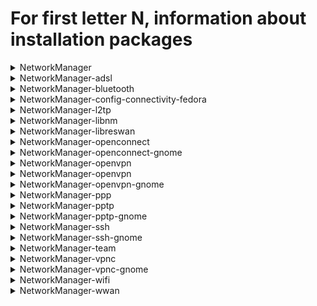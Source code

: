 # For first letter N, information about installation packages

<details>
<summary>NetworkManager</summary>

```
Эпоха        : 1
From repo    : updates
Short desc   : Network connection manager and user applications
URL          : https://networkmanager.dev/
License      : GPLv2+ and LGPLv2+
Descript     : NetworkManager is a system service that manages network interfaces and
             : connections based on user or automatic configuration. It supports
             : Ethernet, Bridge, Bond, VLAN, Team, InfiniBand, Wi-Fi, mobile broadband
             : (WWAN), PPPoE and other devices, and supports a variety of different VPN
             : services.
```

</details>

<details>
<summary>NetworkManager-adsl</summary>

```
Эпоха        : 1
From repo    : updates
Short desc   : ADSL device plugin for NetworkManager
URL          : https://networkmanager.dev/
License      : GPLv2+ and LGPLv2+
Descript     : This package contains NetworkManager support for ADSL devices.
```

</details>

<details>
<summary>NetworkManager-bluetooth</summary>

```
Эпоха        : 1
From repo    : updates
Short desc   : Bluetooth device plugin for NetworkManager
URL          : https://networkmanager.dev/
License      : GPLv2+ and LGPLv2+
Descript     : This package contains NetworkManager support for Bluetooth devices.
```

</details>

<details>
<summary>NetworkManager-config-connectivity-fedora</summary>

```
Эпоха        : 1
From repo    : updates
Short desc   : NetworkManager config file for connectivity checking via Fedora servers
URL          : https://networkmanager.dev/
License      : GPLv2+ and LGPLv2+
Descript     : This adds a NetworkManager configuration file to enable connectivity checking
             : via Fedora infrastructure.
```

</details>

<details>
<summary>NetworkManager-l2tp</summary>

```
From repo    : fedora
Short desc   : NetworkManager VPN plugin for L2TP and L2TP/IPsec
URL          : https://github.com/nm-l2tp/NetworkManager-l2tp
License      : GPLv2+
Descript     : This package contains software for integrating L2TP and L2TP over
             : IPsec VPN support with the NetworkManager.
```

</details>

<details>
<summary>NetworkManager-libnm</summary>

```
Эпоха        : 1
From repo    : updates
Short desc   : Libraries for adding NetworkManager support to applications.
URL          : https://networkmanager.dev/
License      : LGPLv2+
Descript     : This package contains the libraries that make it easier to use some
             : NetworkManager functionality from applications.
```

</details>

<details>
<summary>NetworkManager-libreswan</summary>

```
From repo    : fedora
Short desc   : NetworkManager VPN plug-in for IPsec VPN
URL          : http://www.gnome.org/projects/NetworkManager/
License      : GPLv2+
Descript     : This package contains software for integrating the libreswan VPN software
             : with NetworkManager and the GNOME desktop
```

</details>

<details>
<summary>NetworkManager-openconnect</summary>

```
From repo    : anaconda
Short desc   : NetworkManager VPN plugin for openconnect
URL          : http://www.gnome.org/projects/NetworkManager/
License      : GPLv2+ and LGPLv2
Descript     : This package contains software for integrating the openconnect VPN software
             : with NetworkManager and the GNOME desktop
```

</details>

<details>
<summary>NetworkManager-openconnect-gnome</summary>

```
From repo    : anaconda
Short desc   : NetworkManager VPN plugin for OpenConnect - GNOME files
URL          : http://www.gnome.org/projects/NetworkManager/
License      : GPLv2+ and LGPLv2
Descript     : This package contains software for integrating VPN capabilities with
             : the OpenConnect client with NetworkManager (GNOME files).
```

</details>

<details>
<summary>NetworkManager-openvpn</summary>

```
Эпоха        : 1
From repo    : anaconda
Short desc   : NetworkManager VPN plugin for OpenVPN
URL          : http://www.gnome.org/projects/NetworkManager/
License      : GPLv2+
Descript     : This package contains software for integrating VPN capabilities with
             : the OpenVPN server with NetworkManager.
```

</details>

<details>
<summary>NetworkManager-openvpn</summary>

```
Эпоха        : 1
From repo    : updates-testing
Short desc   : NetworkManager VPN plugin for OpenVPN
URL          : http://www.gnome.org/projects/NetworkManager/
License      : GPLv2+
Descript     : This package contains software for integrating VPN capabilities with
             : the OpenVPN server with NetworkManager.
```

</details>

<details>
<summary>NetworkManager-openvpn-gnome</summary>

```
Эпоха        : 1
From repo    : updates-testing
Short desc   : NetworkManager VPN plugin for OpenVPN - GNOME files
URL          : http://www.gnome.org/projects/NetworkManager/
License      : GPLv2+
Descript     : This package contains software for integrating VPN capabilities with
             : the OpenVPN server with NetworkManager (GNOME files).
```

</details>

<details>
<summary>NetworkManager-ppp</summary>

```
Эпоха        : 1
From repo    : updates
Short desc   : PPP plugin for NetworkManager
URL          : https://networkmanager.dev/
License      : GPLv2+ and LGPLv2+
Descript     : This package contains NetworkManager support for PPP.
```

</details>

<details>
<summary>NetworkManager-pptp</summary>

```
Эпоха        : 1
From repo    : anaconda
Short desc   : NetworkManager VPN plugin for PPTP
URL          : http://www.gnome.org/projects/NetworkManager/
License      : GPLv2+
Descript     : This package contains software for integrating VPN capabilities with
             : the PPTP server with NetworkManager.
```

</details>

<details>
<summary>NetworkManager-pptp-gnome</summary>

```
Эпоха        : 1
From repo    : anaconda
Short desc   : NetworkManager VPN plugin for PPTP - GNOME files
URL          : http://www.gnome.org/projects/NetworkManager/
License      : GPLv2+
Descript     : This package contains software for integrating VPN capabilities with
             : the PPTP server with NetworkManager (GNOME files).
```

</details>

<details>
<summary>NetworkManager-ssh</summary>

```
From repo    : updates-testing
Short desc   : NetworkManager VPN plugin for SSH
URL          : https://github.com/danfruehauf/NetworkManager-ssh
License      : GPLv2+
Descript     : This package contains software for integrating VPN capabilities with
             : the OpenSSH server with NetworkManager.
```

</details>

<details>
<summary>NetworkManager-ssh-gnome</summary>

```
From repo    : updates-testing
Short desc   : NetworkManager VPN plugin for SSH - GNOME files
URL          : https://github.com/danfruehauf/NetworkManager-ssh
License      : GPLv2+
Descript     : This package contains software for integrating VPN capabilities with
             : the OpenSSH server with NetworkManager (GNOME files).
```

</details>

<details>
<summary>NetworkManager-team</summary>

```
Эпоха        : 1
From repo    : updates
Short desc   : Team device plugin for NetworkManager
URL          : https://networkmanager.dev/
License      : GPLv2+ and LGPLv2+
Descript     : This package contains NetworkManager support for team devices.
```

</details>

<details>
<summary>NetworkManager-vpnc</summary>

```
Эпоха        : 1
From repo    : anaconda
Short desc   : NetworkManager VPN plugin for vpnc
URL          : http://www.gnome.org/projects/NetworkManager/
License      : GPLv2+
Descript     : This package contains software for integrating VPN capabilities with
             : the vpnc server with NetworkManager.
```

</details>

<details>
<summary>NetworkManager-vpnc-gnome</summary>

```
Эпоха        : 1
From repo    : anaconda
Short desc   : NetworkManager VPN plugin for vpnc - GNOME files
URL          : http://www.gnome.org/projects/NetworkManager/
License      : GPLv2+
Descript     : This package contains software for integrating VPN capabilities with
             : the vpnc server with NetworkManager (GNOME files).
```

</details>

<details>
<summary>NetworkManager-wifi</summary>

```
Эпоха        : 1
From repo    : updates
Short desc   : Wifi plugin for NetworkManager
URL          : https://networkmanager.dev/
License      : GPLv2+ and LGPLv2+
Descript     : This package contains NetworkManager support for Wifi and OLPC devices.
```

</details>

<details>
<summary>NetworkManager-wwan</summary>

```
Эпоха        : 1
From repo    : updates
Short desc   : Mobile broadband device plugin for NetworkManager
URL          : https://networkmanager.dev/
License      : GPLv2+ and LGPLv2+
Descript     : This package contains NetworkManager support for mobile broadband (WWAN)
             : devices.
```

</details>

